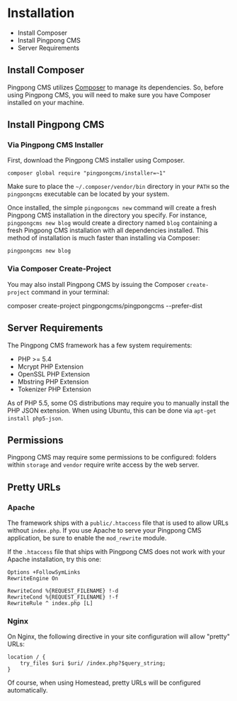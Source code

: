 # Installation

- Install Composer
- Install Pingpong CMS
- Server Requirements

## Install Composer

Pingpong CMS utilizes [Composer](http://getcomposer.org/) to manage its dependencies. So, before using Pingpong CMS, you will need to make sure you have Composer installed on your machine.

## Install Pingpong CMS

### Via Pingpong CMS Installer

First, download the Pingpong CMS installer using Composer.

```
composer global require "pingpongcms/installer=~1"
```

Make sure to place the `~/.composer/vendor/bin` directory in your `PATH` so the `pingpongcms` executable can be located by your system.

Once installed, the simple `pingpongcms new` command will create a fresh Pingpong CMS installation in the directory you specify. For instance, `pingpongcms new blog` would create a directory named `blog` containing a fresh Pingpong CMS installation with all dependencies installed. This method of installation is much faster than installing via Composer:

```
pingpongcms new blog
```

### Via Composer Create-Project

You may also install Pingpong CMS by issuing the Composer `create-project` command in your terminal:

composer create-project pingpongcms/pingpongcms --prefer-dist

## Server Requirements

The Pingpong CMS framework has a few system requirements:

- PHP >= 5.4
- Mcrypt PHP Extension
- OpenSSL PHP Extension
- Mbstring PHP Extension
- Tokenizer PHP Extension

As of PHP 5.5, some OS distributions may require you to manually install the PHP JSON extension. When using Ubuntu, this can be done via `apt-get install php5-json`.

## Permissions

Pingpong CMS may require some permissions to be configured: folders within `storage` and `vendor` require write access by the web server.

## Pretty URLs

### Apache

The framework ships with a `public/.htaccess` file that is used to allow URLs without `index.php`. If you use Apache to serve your Pingpong CMS application, be sure to enable the `mod_rewrite` module.

If the `.htaccess` file that ships with Pingpong CMS does not work with your Apache installation, try this one:

```
Options +FollowSymLinks
RewriteEngine On

RewriteCond %{REQUEST_FILENAME} !-d
RewriteCond %{REQUEST_FILENAME} !-f
RewriteRule ^ index.php [L]
```

### Nginx

On Nginx, the following directive in your site configuration will allow "pretty" URLs:

```
location / {
    try_files $uri $uri/ /index.php?$query_string;
}
```

Of course, when using Homestead, pretty URLs will be configured automatically.